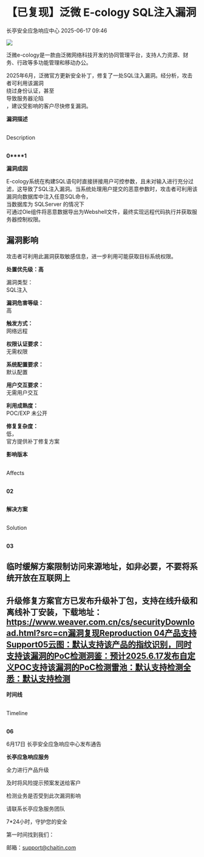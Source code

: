 #  【已复现】泛微 E-cology SQL注入漏洞  
 长亭安全应急响应中心   2025-06-17 09:46  
  
![](https://mmbiz.qpic.cn/sz_mmbiz_png/FOh11C4BDicRJQfdN1fA0tbUUBoVlQuTbPKCXMEvHVpicbgR6CFERQMB2ibSjkl3BuxW3RcXyHyFibhHmgFpwXRicZw/640?wx_fmt=png&from=appmsg "")  
  
  
泛微e-cology是一款由泛微网络科技开发的协同管理平台，支持人力资源、财务、行政等多功能管理和移动办公。  
  
  
2025年6月，泛微官方更新安全补丁，修复了一处SQL注入漏洞。经分析，攻击者可利用该漏洞  
绕过身份认证，甚至  
导致服务器沦陷  
，建议受影响的客户尽快修复漏洞。  
  
  
**漏洞描述**  
  
   
Description  
   
  
  
  
**0****1**  
  
**漏洞成因**  
  
E-cology系统在构建SQL语句时直接拼接用户可控参数，且未对输入进行充分过滤，这导致了SQL注入漏洞。当系统处理用户提交的恶意参数时，攻击者可利用该漏洞向数据库中注入任意SQL命令，  
当数据库为 SQLServer 的情况下  
可通过Ole组件将恶意数据导出为Webshell文件，最终实现远程代码执行并获取服务器控制权限。  
  
## 漏洞影响  
  
攻击者可利用此漏洞获取敏感信息，进一步利用可能获取目标系统权限。  
  
  
**处置优先级：高**  
  
漏洞类型：  
SQL注入  
  
**漏洞危害等级：**  
高  
  
**触发方式：**  
网络远程  
  
**权限认证要求：**  
无需权限  
  
**系统配置要求：**  
默认配置  
  
**用户交互要求：**  
无需用户交互  
  
**利用成熟度：**  
POC/EXP 未公开  
  
**修复复杂度：**  
低，  
官方提供补丁修复方案  
  
  
  
  
  
**影响版本**  
  
   
Affects  
   
  
  
  
**02**  
```
```  
  
**解决方案**  
  
   
Solution  
   
  
  
  
**03**  
  
##   
  
## 临时缓解方案限制访问来源地址，如非必要，不要将系统开放在互联网上  
  
## 升级修复方案官方已发布升级补丁包，支持在线升级和离线补丁安装，下载地址：https://www.weaver.com.cn/cs/securityDownload.html?src=cn漏洞复现Reproduction 04产品支持Support05云图：默认支持该产品的指纹识别，同时支持该漏洞的PoC检测洞鉴：预计2025.6.17发布自定义POC支持该漏洞的PoC检测雷池：默认支持检测全悉：默认支持检测  
  
  
  
**时间线**  
  
   
Timeline  
   
  
  
  
**06**  
  
6月17日 长亭安全应急响应中心发布通告  
  
  
**长亭应急响应服务**  
  
  
  
  
全力进行产品升级  
  
及时将风险提示预案发送给客户  
  
检测业务是否受到此次漏洞影响  
  
请联系长亭应急服务团队  
  
7*24小时，守护您的安全  
  
  
第一时间找到我们：  
  
邮箱：support@chaitin.com  
  
